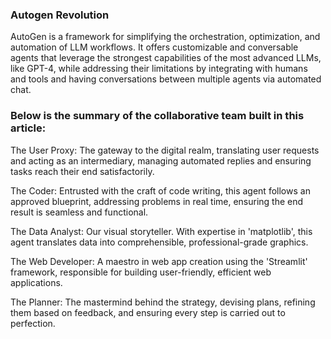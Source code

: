 ### Autogen Revolution 

AutoGen is a framework for simplifying the orchestration, optimization, and automation of LLM workflows. It offers customizable and conversable agents that leverage the strongest capabilities of the most advanced LLMs, like GPT-4, while addressing their limitations by integrating with humans and tools and having conversations between multiple agents via automated chat.

### Below is the summary of the collaborative team built in this article:

The User Proxy: The gateway to the digital realm, translating user requests and acting as an intermediary, managing automated replies and ensuring tasks reach their end satisfactorily.


The Coder: Entrusted with the craft of code writing, this agent follows an approved blueprint, addressing problems in real time, ensuring the end result is seamless and functional.


The Data Analyst: Our visual storyteller. With expertise in 'matplotlib', this agent translates data into comprehensible, professional-grade graphics.


The Web Developer: A maestro in web app creation using the 'Streamlit' framework, responsible for building user-friendly, efficient web applications.


The Planner: The mastermind behind the strategy, devising plans, refining them based on feedback, and ensuring every step is carried out to perfection.

